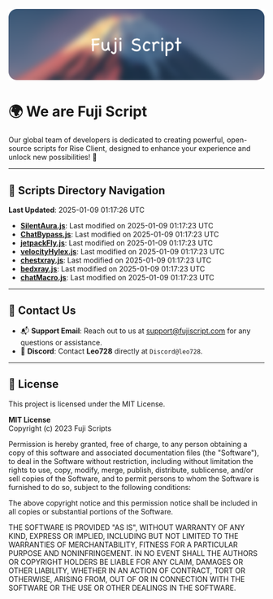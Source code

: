 ![Banner](.github/b.webp)

# 🌍 **We are Fuji Script**

Our global team of developers is dedicated to creating powerful, open-source scripts for Rise Client, designed to enhance your experience and unlock new possibilities! 🌟

---
<!-- SCRIPTS_NAVIGATION_START -->
## 📂 **Scripts Directory Navigation**

**Last Updated**: 2025-01-09 01:17:26 UTC

- **[SilentAura.js](scripts/SilentAura.js)**: Last modified on 2025-01-09 01:17:23 UTC
- **[ChatBypass.js](scripts/ChatBypass.js)**: Last modified on 2025-01-09 01:17:23 UTC
- **[jetpackFly.js](scripts/jetpackFly.js)**: Last modified on 2025-01-09 01:17:23 UTC
- **[velocityHylex.js](scripts/velocityHylex.js)**: Last modified on 2025-01-09 01:17:23 UTC
- **[chestxray.js](scripts/chestxray.js)**: Last modified on 2025-01-09 01:17:23 UTC
- **[bedxray.js](scripts/bedxray.js)**: Last modified on 2025-01-09 01:17:23 UTC
- **[chatMacro.js](scripts/chatMacro.js)**: Last modified on 2025-01-09 01:17:23 UTC

<!-- SCRIPTS_NAVIGATION_END -->

---

## 💬 **Contact Us**  
- 📬 **Support Email**: Reach out to us at [support@fujiscript.com](mailto:support@fujiscript.com) for any questions or assistance.  
- 💬 **Discord**: Contact **Leo728** directly at `Discord@leo728`.

---

## 📜 **License**

This project is licensed under the MIT License.  

**MIT License**  
Copyright (c) 2023 Fuji Scripts  

Permission is hereby granted, free of charge, to any person obtaining a copy of this software and associated documentation files (the "Software"), to deal in the Software without restriction, including without limitation the rights to use, copy, modify, merge, publish, distribute, sublicense, and/or sell copies of the Software, and to permit persons to whom the Software is furnished to do so, subject to the following conditions:  

The above copyright notice and this permission notice shall be included in all copies or substantial portions of the Software.  

THE SOFTWARE IS PROVIDED "AS IS", WITHOUT WARRANTY OF ANY KIND, EXPRESS OR IMPLIED, INCLUDING BUT NOT LIMITED TO THE WARRANTIES OF MERCHANTABILITY, FITNESS FOR A PARTICULAR PURPOSE AND NONINFRINGEMENT. IN NO EVENT SHALL THE AUTHORS OR COPYRIGHT HOLDERS BE LIABLE FOR ANY CLAIM, DAMAGES OR OTHER LIABILITY, WHETHER IN AN ACTION OF CONTRACT, TORT OR OTHERWISE, ARISING FROM, OUT OF OR IN CONNECTION WITH THE SOFTWARE OR THE USE OR OTHER DEALINGS IN THE SOFTWARE.  
